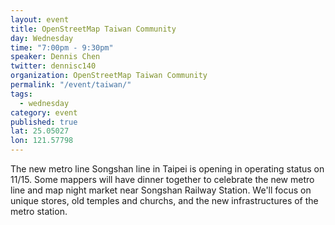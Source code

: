 ```yaml
---
layout: event
title: OpenStreetMap Taiwan Community
day: Wednesday
time: "7:00pm - 9:30pm"
speaker: Dennis Chen
twitter: dennisc140
organization: OpenStreetMap Taiwan Community
permalink: "/event/taiwan/"
tags: 
  - wednesday
category: event
published: true
lat: 25.05027
lon: 121.57798
---
```


The new metro line Songshan line in Taipei is opening in operating status on 11/15. Some mappers will have dinner together to celebrate the new metro line and map night market near Songshan Railway Station. We'll focus on unique stores, old temples and churchs, and the new infrastructures of the metro station. 
